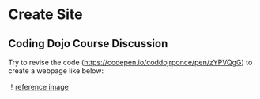 # Create Site

## Coding Dojo Course Discussion

Try to revise the code (https://codepen.io/coddojrponce/pen/zYPVQgG) to create a webpage like below:

！[reference image](https://github.com/andreachou/Create-Site/blob/master/reference.png)
